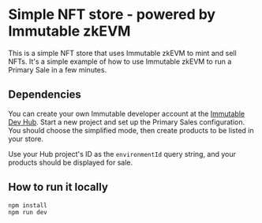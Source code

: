 Simple NFT store - powered by Immutable zkEVM
===

This is a simple NFT store that uses Immutable zkEVM to mint and sell NFTs. It's a simple example of how to use Immutable zkEVM to run a Primary Sale in a few minutes.

## Dependencies

You can create your own Immutable developer account at the [Immutable Dev Hub](https://hub.immutable.com/). Start a new project and set up the Primary Sales configuration. You should choose the simplified mode, then create products to be listed in your store.

Use your Hub project's ID as the `environmentId` query string, and your products should be displayed for sale. 

## How to run it locally

```bash
npm install
npm run dev
```
